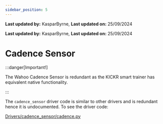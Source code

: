 ```yaml
---
sidebar_position: 5
---
```


**Last updated by:** KasparByrne, **Last updated on:** 25/09/2024


**Last updated by:** KasparByrne, **Last updated on:** 25/09/2024


# Cadence Sensor

:::danger[Important!]

The Wahoo Cadence Sensor is redundant as the KICKR smart trainer has equivalent native functionality.

:::

The `cadence_sensor` driver code is similar to other drivers and is redundant hence it is undocumented. To see the driver code:

[Drivers/cadence_sensor/cadence.py](https://github.com/Redback-Operations/redback-smartbike-iot/blob/main/Drivers/cadence_sensor/cadence.py)